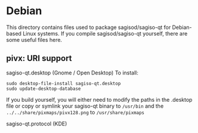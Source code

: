 
Debian
====================
This directory contains files used to package sagisod/sagiso-qt
for Debian-based Linux systems. If you compile sagisod/sagiso-qt yourself, there are some useful files here.

## pivx: URI support ##


sagiso-qt.desktop  (Gnome / Open Desktop)
To install:

	sudo desktop-file-install sagiso-qt.desktop
	sudo update-desktop-database

If you build yourself, you will either need to modify the paths in
the .desktop file or copy or symlink your sagiso-qt binary to `/usr/bin`
and the `../../share/pixmaps/pivx128.png` to `/usr/share/pixmaps`

sagiso-qt.protocol (KDE)

